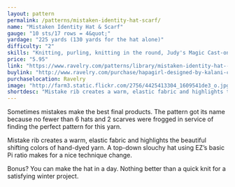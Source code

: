 ```yaml
---
layout: pattern
permalink: /patterns/mistaken-identity-hat-scarf/
name: "Mistaken Identity Hat & Scarf"
gauge: "10 sts/17 rows = 4&quot;"
yardage: "225 yards (130 yards for the hat alone)"
difficulty: "2"
skills: "Knitting, purling, knitting in the round, Judy's Magic Cast-on"
price: "5.95"
link: "https://www.ravelry.com/patterns/library/mistaken-identity-hat--scarf"
buylink: "http://www.ravelry.com/purchase/hapagirl-designed-by-kalani-craig/13108"
purchaselocation: Ravelry
image: "http://farm3.static.flickr.com/2756/4425413304_1609541de3_o.jpg"
shortdesc: "Mistake rib creates a warm, elastic fabric and highlights the beautiful shifting colors of hand-dyed yarn. A top-down slouchy hat using EZ’s basic Pi ratio makes for a nice technique change."
---
```


Sometimes mistakes make the best final products. The pattern got its name because no fewer than 6 hats and 2 scarves were frogged in service of finding the perfect pattern for this yarn.

Mistake rib creates a warm, elastic fabric and highlights the beautiful shifting colors of hand-dyed yarn. A top-down slouchy hat using EZ’s basic Pi ratio makes for a nice technique change.

Bonus? You can make the hat in a day. Nothing better than a quick knit for a satisfying winter project.
